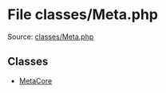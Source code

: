 File classes/Meta.php
=========

Source: [classes/Meta.php](https://github.com/PrestaShop/PrestaShop/blob/1.5.3.1/classes/Meta.php)


Classes
-------

* [MetaCore](class.MetaCore.md)

